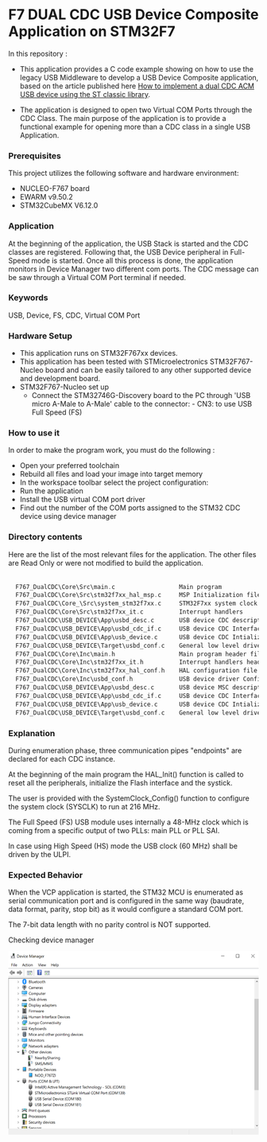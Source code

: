  # F7 DUAL CDC USB Device Composite Application on STM32F7

In this repository : 

* This application provides a C code example showing on how to use the legacy USB Middleware to develop a USB Device Composite application, based on the article published here [How to implement a dual CDC ACM USB device using the ST classic library](https://community.st.com/t5/stm32-mcus/how-to-implement-a-dual-cdc-acm-usb-device-using-the-st-classic/ta-p/708039).

>
* The application is designed to open two Virtual COM Ports through the CDC Class. The main purpose of the application is to provide a functional example for opening more than a CDC class in a single USB Application.

### <b>Prerequisites</b>

This project utilizes the following software and hardware environment:

- NUCLEO-F767 board
- EWARM v9.50.2 
- STM32CubeMX V6.12.0

### <b>Application</b>

   At the beginning of the application, the USB Stack is started and the CDC classes are registered. Following that, the USB Device peripheral in Full-Speed mode is started.
   Once all this process is done, the application monitors in Device Manager two different com ports.
   The CDC message can be saw through a Virtual COM Port terminal if needed.

### <b>Keywords</b>

USB, Device, FS, CDC, Virtual COM Port
### <b>Hardware Setup</b>

  - This application runs on STM32F767xx devices.
  - This application has been tested with STMicroelectronics STM32F767-Nucleo board and can be easily tailored to any other supported device 
    and development board.
  - STM32F767-Nucleo set up
      - Connect the STM32746G-Discovery board to the PC through 'USB micro A-Male 
      to A-Male' cable to the connector:
            - CN3: to use USB Full Speed (FS)
### <b>How to use it</b>

In order to make the program work, you must do the following :
 - Open your preferred toolchain 
 - Rebuild all files and load your image into target memory
 - In the workspace toolbar select the project configuration:
 - Run the application
 - Install the USB virtual COM port driver
 - Find out the number of the COM ports assigned to the STM32 CDC device using device manager
### <b>Directory contents</b>

   Here are the list of the most relevant files for the application. The other files are Read Only or were not modified to build the application.
```c Directory contents

  F767_DualCDC\Core\Src\main.c                  Main program
  F767_DualCDC\Core\Src\stm32f7xx_hal_msp.c     MSP Initialization file
  F767_DualCDC\Core_\Src\system_stm32f7xx.c     STM32F7xx system clock configuration file
  F767_DualCDC\Core\Src\stm32f7xx_it.c          Interrupt handlers
  F767_DualCDC\USB_DEVICE\App\usbd_desc.c       USB device CDC descriptor
  F767_DualCDC\USB_DEVICE\App\usbd_cdc_if.c     USB device CDC Interface for VCP
  F767_DualCDC\USB_DEVICE\App\usb_device.c      USB device CDC Intialization
  F767_DualCDC\USB_DEVICE\Target\usbd_conf.c    General low level driver configuration
  F767_DualCDC\Core\Inc\main.h                  Main program header file
  F767_DualCDC\Core\Inc\stm32f7xx_it.h          Interrupt handlers header file
  F767_DualCDC\Core\Inc\stm32f7xx_hal_conf.h    HAL configuration file
  F767_DualCDC\Core\Inc\usbd_conf.h             USB device driver Configuration file
  F767_DualCDC\USB_DEVICE\App\usbd_desc.c       USB device MSC descriptor header file
  F767_DualCDC\USB_DEVICE\App\usbd_cdc_if.c     USB device CDC Interface for VCP header file 
  F767_DualCDC\USB_DEVICE\App\usb_device.c      USB device CDC Intialization header file
  F767_DualCDC\USB_DEVICE\Target\usbd_conf.c    General low level driver configuration header file
```
### <b>Explanation</b>

During enumeration phase, three communication pipes "endpoints" are declared for each CDC instance. 

At the beginning of the main program the HAL_Init() function is called to reset all the peripherals,
initialize the Flash interface and the systick. 

The user is provided with the SystemClock_Config()
function to configure the system clock (SYSCLK) to run at 216 MHz. 

The Full Speed (FS) USB module uses
internally a 48-MHz clock which is coming from a specific output of two PLLs: main PLL or PLL SAI.

In case using High Speed (HS) mode the USB clock (60 MHz) shall be driven by the ULPI.

### <b>Expected Behavior</b>

When the VCP application is started, the STM32 MCU is enumerated as serial communication port and is
configured in the same way (baudrate, data format, parity, stop bit) as it would configure a standard 
COM port. 

The 7-bit data length with no parity control is NOT supported.


Checking device manager

![Alt text](images/image001.png)


